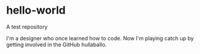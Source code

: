 # hello-world
A test repository

I'm a designer who once learned how to code. Now I'm playing catch up by getting involved in the GitHub hullaballo.
